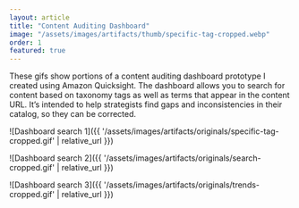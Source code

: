```yaml
---
layout: article
title: "Content Auditing Dashboard"
image: "/assets/images/artifacts/thumb/specific-tag-cropped.webp"
order: 1
featured: true
---
```



These gifs show portions of a content auditing dashboard prototype I created using Amazon Quicksight. The dashboard allows you to search for content based on taxonomy tags as well as terms that appear in the content URL. It’s intended to help strategists find gaps and inconsistencies in their catalog, so they can be corrected. 

![Dashboard search 1]({{ '/assets/images/artifacts/originals/specific-tag-cropped.gif' | relative_url }})

![Dashboard search 2]({{ '/assets/images/artifacts/originals/search-cropped.gif' | relative_url }})

![Dashboard search 3]({{ '/assets/images/artifacts/originals/trends-cropped.gif' | relative_url }})